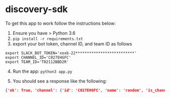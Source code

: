 # discovery-sdk

To get this app to work follow the instructions below:

1. Ensure you have > Python 3.6
2. `pip install -r requirements.txt`
3. export your bot token, channel ID, and team ID as follows

```
export SLACK_BOT_TOKEN='xoxb-22**************************'
export CHANNEL_ID='C027EHGFC'
export TEAM_ID='T02112BBD2R'
```

4. Run the app: `python3 app.py`

5. You should see a response like the following:

```json
{'ok': True, 'channel': {'id': 'C027EHGFC', 'name': 'random', 'is_channel': True, 'is_group': False, 'is_im': False, 'created': 1625594757, 'is_archived': False, 'is_general': False, 'unlinked': 0, 'name_normalized': 'random', 'is_shared': False, 'parent_conversation': None, 'creator': '********', 'is_ext_shared': False, 'is_org_shared': False, 'shared_team_ids': ['T234*311'], 'pending_shared': [], 'pending_connected_team_ids': [], 'is_pending_ext_shared': False, 'is_member': False, 'is_private': False, 'is_mpim': False, 'topic': {'value': '', 'creator': '', 'last_set': 0}, 'purpose': {'value': 'This channel is for... well, everything else. It’s a place for team jokes, spur-of-the-moment ideas, and funny GIFs. Go wild!', 'creator': '******', 'last_set': 1625594757}, 'previous_names': []}}
```